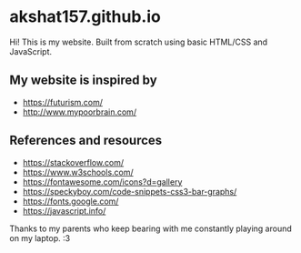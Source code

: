 # akshat157.github.io
Hi! This is my website.
Built from scratch using basic HTML/CSS and JavaScript.

## My website is inspired by
* https://futurism.com/
* http://www.mypoorbrain.com/

## References and resources
* https://stackoverflow.com/
* https://www.w3schools.com/
* https://fontawesome.com/icons?d=gallery
* https://speckyboy.com/code-snippets-css3-bar-graphs/
* https://fonts.google.com/
* https://javascript.info/

Thanks to my parents who keep bearing with me constantly playing around on my laptop. :3

